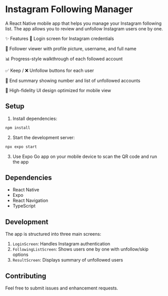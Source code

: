 # Instagram Following Manager

A React Native mobile app that helps you manage your Instagram following list. The app allows you to review and unfollow Instagram users one by one.

✨ Features
🔐 Login screen for Instagram credentials

👥 Follower viewer with profile picture, username, and full name

📊 Progress-style walkthrough of each followed account

✅ Keep / ❌ Unfollow buttons for each user

📝 End summary showing number and list of unfollowed accounts

🎨 High-fidelity UI design optimized for mobile view

## Setup

1. Install dependencies:
```bash
npm install
```

2. Start the development server:
```bash
npx expo start
```

3. Use Expo Go app on your mobile device to scan the QR code and run the app







## Dependencies
- React Native
- Expo
- React Navigation
- TypeScript

## Development

The app is structured into three main screens:

1. `LoginScreen`: Handles Instagram authentication
2. `FollowingListScreen`: Shows users one by one with unfollow/skip options
3. `ResultScreen`: Displays summary of unfollowed users

## Contributing

Feel free to submit issues and enhancement requests. 
